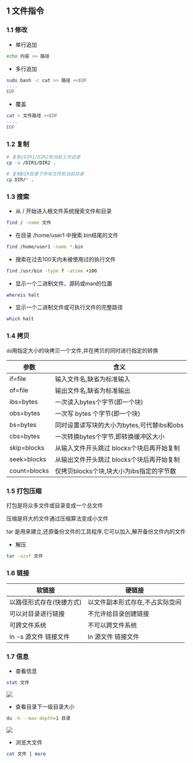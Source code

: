 <!--
 * @Description: 
 * @Version: 1.0
 * @Author: DaLao
 * @Email: dalao_li@163.com
 * @Date: 2021-01-16 17:59:34
 * @LastEditors: DaLao
 * @LastEditTime: 2022-04-29 23:35:45
-->

## 1 文件指令


### 1.1 修改


- 单行追加

```sh
echo 内容 >> 路径
```

- 多行追加
  
```sh
sudo bash -c cat >> 路径 <<EOF
....
EOF
```

- 覆盖
  
```sh
cat > 文件路径 <<EOF
....
EOF
```



### 1.2 复制

```sh
# 复制/DIR1/DIR2到当前工作目录
cp -a /DIR1/DIR2 .

# 复制DIR目录下所有文件到当前目录
cp DIR/* .
```



### 1.3 搜索

- 从 / 开始进入根文件系统搜索文件和目录

```sh
find / -name 文件
```


- 在目录 /home/user1 中搜索.bin结尾的文件

```sh
find /home/user1 -name *.bin
```


- 搜索在过去100天内未被使用过的执行文件

```sh 
find /usr/bin -type f -atime +100
```


- 显示一个二进制文件、源码或man的位置

```sh
whereis halt
```


- 显示一个二进制文件或可执行文件的完整路径

```sh
which halt
```


### 1.4 拷贝


`dd`用指定大小的块拷贝一个文件,并在拷贝的同时进行指定的转换

| 参数         | 含义                                       |
| ------------ | ------------------------------------------ |
| if=file      | 输入文件名,缺省为标准输入                  |
| of=file      | 输出文件名,缺省为标准输出                  |
| ibs=bytes    | 一次读入bytes个字节(即一个块)              |
| obs=bytes    | 一次写 bytes 个字节(即一个块)              |
| bs=bytes     | 同时设置读写块的大小为bytes,可代替ibs和obs |
| cbs=bytes    | 一次转换bytes个字节,即转换缓冲区大小       |
| skip=blocks  | 从输入文件开头跳过 blocks个块后再开始复制  |
| seek=blocks  | 从输出文件开头跳过 blocks个块后再开始复制  |
| count=blocks | 仅拷贝blocks个块,块大小为ibs指定的字节数   |




### 1.5 打包压缩


打包是将众多文件或目录变成一个总文件

压缩是将大的文件通过压缩算法变成小文件

tar 是用来建立,还原备份文件的工具程序,它可以加入,解开备份文件内的文件


- 解压
  
```sh
tar -xzvf 文件
```


### 1.6 链接


| 软链接                   | 硬链接                          |
| ------------------------ | ------------------------------- |
| 以路径形式存在(快捷方式) | 以文件副本形式存在,不占实际空间 |
| 可以对目录进行链接       | 不允许给目录创建链接            |
| 可跨文件系统             | 不可以跨文件系统                |
| ln -s 源文件 链接文件    | ln 源文件 链接文件              |



### 1.7 信息


- 查看信息

```sh
stat 文件
```

![](https://cdn.hurra.ltd/img/20220103004731.png)


- 查看目录下一级目录大小

```sh
du -h --max-depth=1 目录
```

![](https://cdn.hurra.ltd/img/20220103004907.png)

- 浏览大文件

```sh
cat 文件 | more
```

